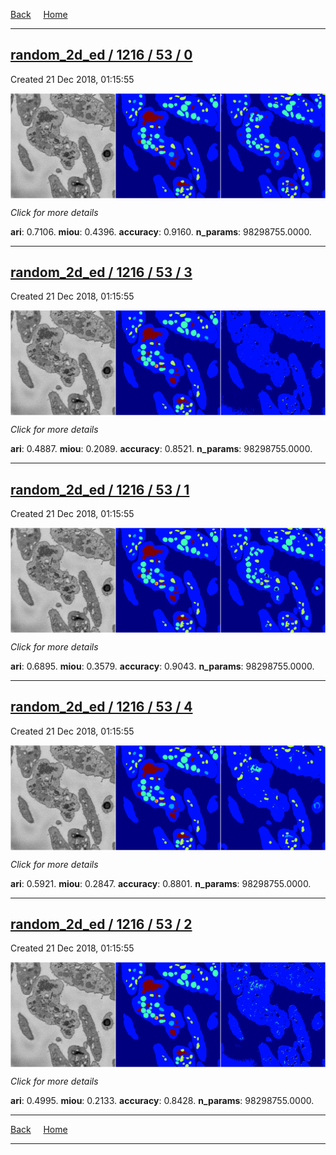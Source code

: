 
[Back](..)&nbsp;&nbsp;&nbsp;&nbsp;&nbsp;[Home](https://leapmanlab.github.io/snapshots)

---

<div class="summary"><a href="0"><h2>random_2d_ed / 1216 / 53 / 0</h2></a><p>Created 21 Dec 2018, 01:15:55
</p><a href="0"><img src="0/media/summary.png" align="center"></a><p>
<i>Click for more details</i>
</p></div>

**ari**: 0.7106. **miou**: 0.4396. **accuracy**: 0.9160. **n_params**: 98298755.0000. 

---

<div class="summary"><a href="3"><h2>random_2d_ed / 1216 / 53 / 3</h2></a><p>Created 21 Dec 2018, 01:15:55
</p><a href="3"><img src="3/media/summary.png" align="center"></a><p>
<i>Click for more details</i>
</p></div>

**ari**: 0.4887. **miou**: 0.2089. **accuracy**: 0.8521. **n_params**: 98298755.0000. 

---

<div class="summary"><a href="1"><h2>random_2d_ed / 1216 / 53 / 1</h2></a><p>Created 21 Dec 2018, 01:15:55
</p><a href="1"><img src="1/media/summary.png" align="center"></a><p>
<i>Click for more details</i>
</p></div>

**ari**: 0.6895. **miou**: 0.3579. **accuracy**: 0.9043. **n_params**: 98298755.0000. 

---

<div class="summary"><a href="4"><h2>random_2d_ed / 1216 / 53 / 4</h2></a><p>Created 21 Dec 2018, 01:15:55
</p><a href="4"><img src="4/media/summary.png" align="center"></a><p>
<i>Click for more details</i>
</p></div>

**ari**: 0.5921. **miou**: 0.2847. **accuracy**: 0.8801. **n_params**: 98298755.0000. 

---

<div class="summary"><a href="2"><h2>random_2d_ed / 1216 / 53 / 2</h2></a><p>Created 21 Dec 2018, 01:15:55
</p><a href="2"><img src="2/media/summary.png" align="center"></a><p>
<i>Click for more details</i>
</p></div>

**ari**: 0.4995. **miou**: 0.2133. **accuracy**: 0.8428. **n_params**: 98298755.0000. 

---

[Back](..)&nbsp;&nbsp;&nbsp;&nbsp;&nbsp;[Home](https://leapmanlab.github.io/snapshots)

---